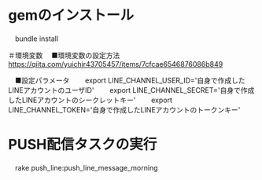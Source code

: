 # gemのインストール
　bundle install

＃環境変数
　■環境変数の設定方法
　　https://qiita.com/yuichir43705457/items/7cfcae6546876086b849
 
　■設定パラメータ
　　export LINE_CHANNEL_USER_ID='自身で作成したLINEアカウントのユーザID'
　　export LINE_CHANNEL_SECRET='自身で作成したLINEアカウントのシークレットキー'
　　export LINE_CHANNEL_TOKEN='自身で作成したLINEアカウントのトークンキー'

# PUSH配信タスクの実行
　rake push_line:push_line_message_morning
